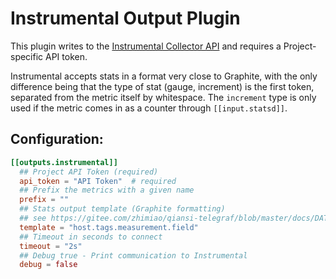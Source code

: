 # Instrumental Output Plugin

This plugin writes to the [Instrumental Collector API](https://instrumentalapp.com/docs/tcp-collector)
and requires a Project-specific API token.

Instrumental accepts stats in a format very close to Graphite, with the only difference being that
the type of stat (gauge, increment) is the first token, separated from the metric itself
by whitespace. The `increment` type is only used if the metric comes in as a counter through `[[input.statsd]]`.

## Configuration:

```toml
[[outputs.instrumental]]
  ## Project API Token (required)
  api_token = "API Token"  # required
  ## Prefix the metrics with a given name
  prefix = ""
  ## Stats output template (Graphite formatting)
  ## see https://gitee.com/zhimiao/qiansi-telegraf/blob/master/docs/DATA_FORMATS_OUTPUT.md#graphite
  template = "host.tags.measurement.field"
  ## Timeout in seconds to connect
  timeout = "2s"
  ## Debug true - Print communication to Instrumental
  debug = false
```
